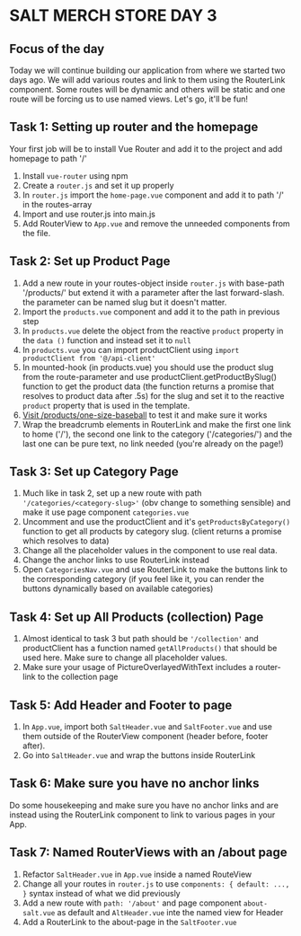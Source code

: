 # SALT MERCH STORE DAY 3

## Focus of the day

Today we will continue building our application from where we started two days ago. We will add various routes and link to them using the RouterLink component. Some routes will be dynamic and others will be static and one route will be forcing us to use named views. Let's go, it'll be fun!


## Task 1: Setting up router and the homepage
Your first job will be to install Vue Router and add it to the project and add homepage to path '/'

1. Install `vue-router` using npm
2. Create a `router.js` and set it up properly
3. In `router.js` import the `home-page.vue` component and add it to path '/' in the routes-array
4. Import and use router.js into main.js
5. Add RouterView to `App.vue` and remove the unneeded components from the file.


## Task 2: Set up Product Page

1. Add a new route in your routes-object inside `router.js` with base-path '/products/' but extend it with a parameter after the last forward-slash. the parameter can be named slug but it doesn't matter.
2. Import the `products.vue` component and add it to the path in previous step
3. In `products.vue` delete the object from the reactive `product` property in the `data ()` function and instead set it to `null`
3. In `products.vue` you can import productClient using `import productClient from '@/api-client'`
4. In mounted-hook (in products.vue) you should use the product slug from the route-parameter and use productClient.getProductBySlug() function to get the product data (the function returns a promise that resolves to product data after .5s) for the slug and set it to the reactive `product` property that is used in the template.
5. [Visit /products/one-size-baseball](http://localhost:8080/products/one-size-baseball) to test it and make sure it works
6. Wrap the breadcrumb elements in RouterLink and make the first one link to home ('/'), the second one link to the category ('/categories/<category-slug>') and the last one can be pure text, no link needed (you're already on the page!)


## Task 3: Set up Category Page

1. Much like in task 2, set up a new route with path `'/categories/<category-slug>'` (obv change <category-slug> to something sensible) and make it use page component `categories.vue`
2. Uncomment and use the productClient and it's `getProductsByCategory()` function to get all products by category slug. (client returns a promise which resolves to data)
3. Change all the placeholder values in the component to use real data.
4. Change the anchor links to use RouterLink instead
5. Open `CategoriesNav.vue` and use RouterLink to make the buttons link to the corresponding category (if you feel like it, you can render the  buttons dynamically based on available categories)


## Task 4: Set up All Products (collection) Page

1. Almost identical to task 3 but path should be `'/collection'` and productClient has a function named `getAllProducts()` that should be used here. Make sure to change all placeholder values.
2. Make sure your usage of PictureOverlayedWithText includes a router-link to the collection page


## Task 5: Add Header and Footer to page

1. In `App.vue`, import both `SaltHeader.vue` and `SaltFooter.vue` and use them outside of the RouterView component (header before, footer after).
2. Go into `SaltHeader.vue` and wrap the buttons inside RouterLink


## Task 6: Make sure you have no anchor links
Do some housekeeping and make sure you have no anchor links and are instead using the RouterLink component to link to various pages in your App.


## Task 7: Named RouterViews with an /about page
1. Refactor `SaltHeader.vue` in `App.vue` inside a named RouteView
2. Change all your routes in `router.js` to use `components: { default: ..., }` syntax instead of what we did previously
3. Add a new route with `path: '/about'` and page component `about-salt.vue` as default and `AltHeader.vue` inte the named view for Header
4. Add a RouterLink to the about-page in the `SaltFooter.vue`